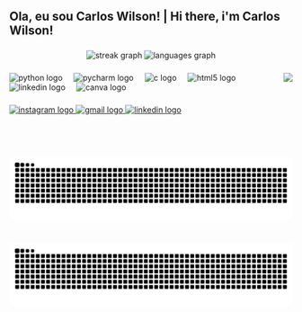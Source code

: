 <h2 align="left">Ola, eu sou Carlos Wilson! | Hi there, i'm Carlos Wilson!</h2>

###

<div align="center">
  <img src="https://streak-stats.demolab.com?user=carlswilson22&locale=pt-br&mode=daily&theme=dracula&hide_border=true&border_radius=5" height="150" alt="streak graph"  />
  <img src="https://github-readme-stats.vercel.app/api/top-langs?username=carlswilson22&locale=pt-br&hide_title=false&layout=compact&card_width=320&langs_count=3&theme=dracula&hide_border=true&custom_title=Idiomas%20falados" height="150" alt="languages graph"  />
</div>

###

<img align="right" height="150" src="https://i.gifer.com/Fpry.gif"  />

###

<div align="left">
  <img src="https://cdn.jsdelivr.net/gh/devicons/devicon/icons/python/python-original.svg" height="30" alt="python logo"  />
  <img width="12" />
  <img src="https://cdn.jsdelivr.net/gh/devicons/devicon/icons/pycharm/pycharm-original.svg" height="30" alt="pycharm logo"  />
  <img width="12" />
  <img src="https://cdn.jsdelivr.net/gh/devicons/devicon/icons/c/c-plain.svg" height="30" alt="c logo"  />
  <img width="12" />
  <img src="https://cdn.jsdelivr.net/gh/devicons/devicon/icons/html5/html5-original.svg" height="30" alt="html5 logo"  />
  <img width="12" />
  <img src="https://cdn.jsdelivr.net/gh/devicons/devicon/icons/linkedin/linkedin-original.svg" height="30" alt="linkedin logo"  />
  <img width="12" />
  <img src="https://cdn.jsdelivr.net/gh/devicons/devicon/icons/canva/canva-original.svg" height="30" alt="canva logo"  />
</div>

###

<div align="left">
  <a href="https://www.instagram.com/_carlswilson/" target="_blank">
    <img src="https://img.shields.io/static/v1?message=Instagram&logo=instagram&label=&color=E4405F&logoColor=white&labelColor=&style=for-the-badge" height="35" alt="instagram logo"  />
  </a>
  <a href="@carlos.wilsong@sempreceub.com" target="_blank">
    <img src="https://img.shields.io/static/v1?message=Gmail&logo=gmail&label=&color=D14836&logoColor=white&labelColor=&style=for-the-badge" height="35" alt="gmail logo"  />
  </a>
  <a href="https://www.linkedin.com/in/carlos-wilson-a83a7b351" target="_blank">
    <img src="https://img.shields.io/static/v1?message=LinkedIn&logo=linkedin&label=&color=0077B5&logoColor=white&labelColor=&style=for-the-badge" height="35" alt="linkedin logo"  />
  </a>
</div>

###

<br clear="both">

<img src="https://raw.githubusercontent.com/carlswilson22/carlswilson22/output/snake.svg" alt="Snake animation" />

###

<p align="left"></p>

###

<div align="center">
</div>

###

<div align="left">
</div>

###

<br clear="both">

<img src="https://raw.githubusercontent.com/carlswilson22/carlswilson22/output/snake.svg" alt="Snake animation" />



